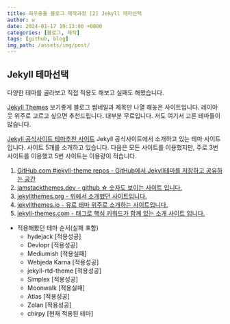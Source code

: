 ```yaml
---
title: 좌우충돌 블로그 제작과정 [2] Jekyll 테마선택
author: w
date: 2024-01-17 19:13:00 +0800
categories: [블로그, 제작]
tags: [github, blog]
img_path: /assets/img/post/
---
```


## Jekyll 테마선택

다양한 테마를 골라보고 직접 적용도 해보고 실패도 해봤습니다.

[Jekyll Themes](http://jekyllthemes.org/)
보기좋게 블로그 썸네일과 제목만 나열 해놓은 사이트입니다.
레이아웃 위주로 고르고 싶으면 추천드립니다.
대부분 무료입니다. 저도 여기서 고른 테마들이 많습니다.

[Jekyll 공식사이트 테마추천 사이트](https://jekyllrb.com/docs/themes/)
Jekyll 공식사이트에서 소개하고 있는 테마 사이트 입니다.
사이트 5개를 소개하고 있습니다.
다음은 모든 사이트를 이용했지만, 주로 3번 사이트를 이용했고 5번 사이트는 이용량이 적습니다.

1. [GitHub.com #jekyll-theme repos - GitHub에서 Jekyll테마를 저장하고 공유하는 공간](https://github.com/topics/jekyll-theme)
2. [jamstackthemes.dev - github ☆ 숫자도 보이는 사이트 입니다.](https://jamstackthemes.dev/ssg/jekyll/)
3. [jekyllthemes.org - 위에서 소개했던 사이트입니다.](https://jekyllrb.com/docs/themes/)
4. [jekyllthemes.io - 유료 테마 위주로 소개하는 사이트입니다.](https://jekyllthemes.io/)
5. [jekyll-themes.com - 태그로 핵심 키워드가 함께 있는 소개 사이트 입니다.](https://jekyll-themes.com/)

- 적용해봤던 테마 순서(실패 포함)
  - hydejack [적용성공]
  - Devlopr [적용성공]
  - Mediumish [적용실패]
  - Webjeda Karna [적용성공]
  - jekyll-rtd-theme [적용성공]
  - Simplex [적용성공]
  - Moonwalk [적용실패]
  - Atlas [적용성공]
  - Zolan [적용성공]
  - chirpy [현재 적용된 테마]
